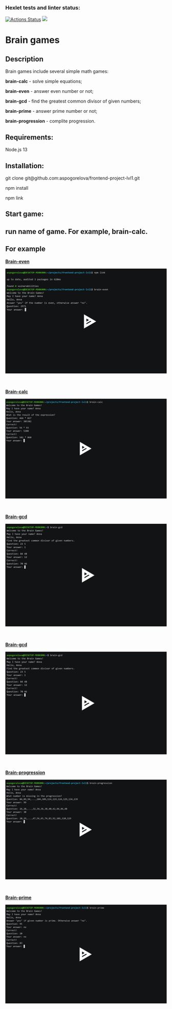 ### Hexlet tests and linter status:
[![Actions Status](https://github.com/MissAnnwithredcat/frontend-project-lvl1/workflows/hexlet-check/badge.svg)](https://github.com/MissAnnwithredcat/frontend-project-lvl1/actions)
<a href="https://codeclimate.com/github/aspogorelova/frontend-project-lvl1/maintainability"><img src="https://api.codeclimate.com/v1/badges/f1ef7b3c0b56583a57cf/maintainability" /></a>

<h1>Brain games</h1>

<h2>Description</h2>
<p>Brain games include several simple math games:</p>
<p><strong>brain-calc</strong> - solve simple equations;</p>
<p><strong>brain-even</strong> - answer even number or not;</p>
<p><strong>brain-gcd</strong> - find the greatest common divisor of given numbers;</p>
<p><strong>brain-prime</strong> - answer prime number or not;</p>
<p><strong>brain-progression</strong> - complite progression.</p> 

<h2>Requirements:</h2>

<p>Node.js 13</p>

<h2>Installation:</h2> 

<p>git clone git@github.com:aspogorelova/frontend-project-lvl1.git</p>
<p>npm install</p>
<p>npm link</p>

<h2>Start game:<h2>

<p>run name of game. For example, brain-calc.</p>

<h2>For example</h2>

<p><strong><a href="https://asciinema.org/a/RiQ3lA6B4w283NSjT7wWK6orV">Brain-even</a></strong></p>
<p><a href="https://asciinema.org/a/RiQ3lA6B4w283NSjT7wWK6orV"><img src="/image/brain-even.jpg"></a></p>
<br>
<p><strong><a href="https://asciinema.org/a/azlchg0xpJThjQTuDj77K4CCH">Brain-calc</a></strong></p>
<p><a href="https://asciinema.org/a/azlchg0xpJThjQTuDj77K4CCH"><img src="/image/brain-calc.jpg"></a></p>
<br>
<p><strong><a href="https://asciinema.org/a/2dIUMB82UFnvryuV3DJHoyI4h">Brain-gcd</a></strong></p>
<p><a href="https://asciinema.org/a/2dIUMB82UFnvryuV3DJHoyI4h"><img src="/image/brain-gcd.jpg"></a></p>
<br>
<p><strong><a href="https://asciinema.org/a/2dIUMB82UFnvryuV3DJHoyI4h">Brain-gcd</a></strong></p>
<p><a href="https://asciinema.org/a/2dIUMB82UFnvryuV3DJHoyI4h"><img src="/image/brain-gcd.jpg"></a></p>
<br>
<p><strong><a href="https://asciinema.org/a/bNKU4FjJshnJyuxuAdTgvb8C5">Brain-progression</a></strong></p>
<p><a href="https://asciinema.org/a/bNKU4FjJshnJyuxuAdTgvb8C5"><img src="/image/brain-progression.jpg"></a></p>
<br>
<p><strong><a href="https://asciinema.org/a/QduGPxyCCGJ8GO9AK8OlFt6ZU">Brain-prime</a></strong></p>
<p><a href="https://asciinema.org/a/QduGPxyCCGJ8GO9AK8OlFt6ZU"><img src="/image/brain-prime.jpg"></a></p>